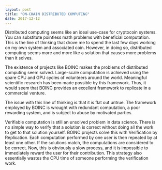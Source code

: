 ```yaml
---
layout: post
title: "ON-CHAIN DISTRIBUTED COMPUTING"
date: 2017-12-12
---
```


 Distributed computing seems like an ideal use-case for cryptocoin systems. You can substitute pointless math problems with beneficial computation. This is the line of thinking that drove me to spend the last few days working on my own system and associated coin. However, in doing so, distributed computing seems more and more like a solution that causes more problems than it solves.
 
The existence of projects like BOINC makes the problems of distributed computing seem solved. Large-scale computation is achieved using the spare CPU and GPU cycles of volunteers around the world. Meaningful scientific research has been made possible by this framework. Thus, it would seem that BOINC provides an excellent framework to replicate in a commercial venture.

The issue with this line of thinking is that it is flat out untrue. The framework employed by BOINC is wrought with redundant computation, a poor rewarding system, and is subject to abuse by motivated parties.

Verifiable computation is still an unsolved problem in data science. There is no simple way to verify that a solution is correct without doing all the work to get to that solution yourself. BOINC projects solve this with Verification by Replication. Each computation performed by one user is then repeated by at least one other. If the solutions match, the computations are considered to be correct.
Now, this is obviously a slow process, and it is impossible to immediately reward the user for their contribution. This strategy also essentially wastes the CPU time of someone performing the verification work.
